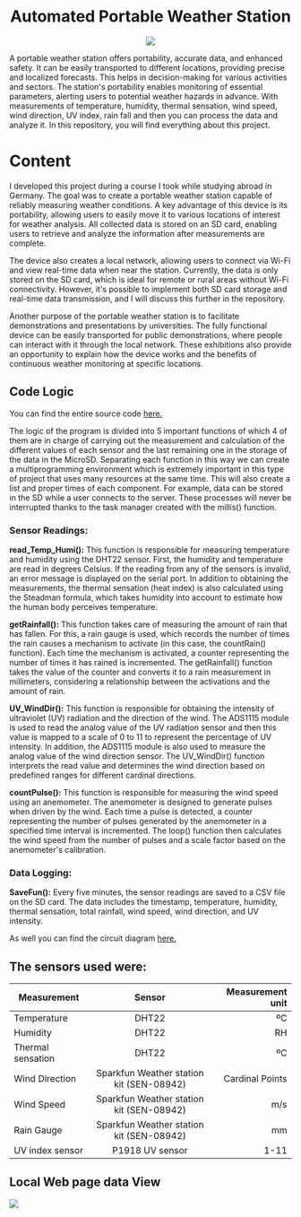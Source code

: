 <h1 align = "center">Automated Portable Weather Station</h1>

<p align="center" Title="Weater Station">
  <img src="https://github.com/user-attachments/assets/dd0bddf5-7d65-4545-a3c4-764b90bc3982" />
</p>

A portable weather station offers portability, accurate data, and enhanced safety. It can be easily transported to different locations, providing precise and localized forecasts. This helps in decision-making for various activities and sectors. The station's portability enables monitoring of essential parameters, alerting users to potential weather hazards in advance. With measurements of temperature, humidity, thermal sensation, wind speed, wind direction, UV index, rain fall and then you can process the data and analyze it. In this repository, you will find everything about this project.

# Content 

I developed this project during a course I took while studying abroad in Germany. The goal was to create a portable weather station capable of reliably measuring weather conditions. A key advantage of this device is its portability, allowing users to easily move it to various locations of interest for weather analysis. All collected data is stored on an SD card, enabling users to retrieve and analyze the information after measurements are complete.

The device also creates a local network, allowing users to connect via Wi-Fi and view real-time data when near the station. Currently, the data is only stored on the SD card, which is ideal for remote or rural areas without Wi-Fi connectivity. However, it's possible to implement both SD card storage and real-time data transmission, and I will discuss this further in the repository.

Another purpose of the portable weather station is to facilitate demonstrations and presentations by universities. The fully functional device can be easily transported for public demonstrations, where people can interact with it through the local network. These exhibitions also provide an opportunity to explain how the device works and the benefits of continuous weather monitoring at specific locations.

## Code Logic 

<p>You can find the entire source code <a href="https://github.com/DCenten0/Automated_Portable_Weather_Station/blob/main/WeatherStationCode.ino" title="WS_Code">
here.</a></p>

The logic of the program is divided into 5 important functions of which 4 of them are in charge of carrying out the measurement and calculation of the different values of each sensor and the last remaining one in the storage of the data in the MicroSD. Separating each function in this way we can create a multiprogramming environment which is extremely important in this type of project that uses many resources at the same time. This will also create a list and proper times of each component. For example, data can be stored in the SD while a user connects to the server. These processes will never be interrupted thanks to the task manager created with the millis() function.

<h3>Sensor Readings:</h3>

**read_Temp_Humi():** This function is responsible for measuring temperature and humidity using the DHT22 sensor. First, the humidity and temperature are read in degrees Celsius. If the reading from any of the sensors is invalid, an error message is displayed on the serial port. In addition to obtaining the measurements, the thermal sensation (heat index) is also calculated using the Steadman formula, which takes humidity into account to estimate how the human body perceives temperature.

**getRainfall():** This function takes care of measuring the amount of rain that has fallen. For this, a rain gauge is used, which records the number of times the rain causes a mechanism to activate (in this case, the countRain() function). Each time the mechanism is activated, a counter representing the number of times it has rained is incremented. The getRainfall() function takes the value of the counter and converts it to a rain measurement in millimeters, considering a relationship between the activations and the amount of rain.

**UV_WindDir():** This function is responsible for obtaining the intensity of ultraviolet (UV) radiation and the direction of the wind. The ADS1115 module is used to read the analog value of the UV radiation sensor and then this value is mapped to a scale of 0 to 11 to represent the percentage of UV intensity. In addition, the ADS1115 module is also used to measure the analog value of the wind direction sensor. The UV_WindDir() function interprets the read value and determines the wind direction based on predefined ranges for different cardinal directions.

**countPulse():** This function is responsible for measuring the wind speed using an anemometer. The anemometer is designed to generate pulses when driven by the wind. Each time a pulse is detected, a counter representing the number of pulses generated by the anemometer in a specified time interval is incremented. The loop() function then calculates the wind speed from the number of pulses and a scale factor based on the anemometer's calibration.

<h3>Data Logging:</h3>

**SaveFun():** Every five minutes, the sensor readings are saved to a CSV file on the SD card. The data includes the timestamp, temperature, humidity, thermal sensation, total rainfall, wind speed, wind direction, and UV intensity.

<p>As well you can find the circuit diagram <a href="https://github.com/DCenten0/Automated_Portable_Weather_Station/blob/main/Schematic_Weather_Station_2023-07-06.pdf" title="Circuit_Diagram">
here.</a></p>

<h2>The sensors used were:</h2>

| Measurement        | Sensor                                    | Measurement unit |
|--------------------|:-----------------------------------------:|-----------------:|
| Temperature        | DHT22                                     | ºC               |
| Humidity           | DHT22                                     | RH               |
| Thermal sensation  | DHT22                                     | ºC               |
| Wind Direction     | Sparkfun Weather station kit (SEN-08942)  | Cardinal Points  |
| Wind Speed         | Sparkfun Weather station kit (SEN-08942)  | m/s              |
| Rain Gauge         | Sparkfun Weather station kit (SEN-08942)  | mm               |
| UV index sensor    | P1918 UV sensor                           | 1-11             |


<h2>Local Web page data View</h2> 

<p Title="Web Data View">
  <img src="https://github.com/user-attachments/assets/526e0cb6-bab2-4294-b1b2-99ff32cde995" />
</p>

